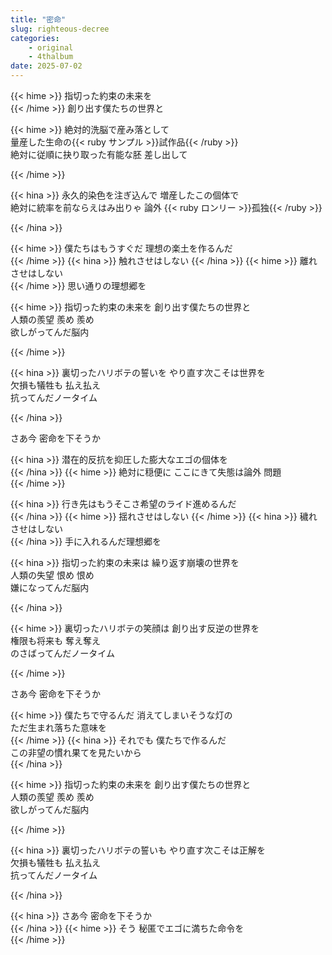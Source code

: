 ```yaml
---
title: "密命"
slug: righteous-decree
categories:
    - original
    - 4thalbum
date: 2025-07-02
---
```


{{< hime >}}
指切った約束の未来を  
{{< /hime >}}
創り出す僕たちの世界と  

{{< hime >}}
絶対的洗脳で産み落として  
量産した生命の{{< ruby サンプル >}}試作品{{< /ruby >}}  
絶対に従順に抉り取った有能な胚 差し出して  

{{< /hime >}}

{{< hina >}}
永久的染色を注ぎ込んで 増産したこの個体で  
絶対に統率を前ならえはみ出りゃ 論外 {{< ruby ロンリー >}}孤独{{< /ruby >}}  

{{< /hina >}}

{{< hime >}}
僕たちはもうすぐだ 理想の楽土を作るんだ  
{{< /hime >}}
{{< hina >}}
触れさせはしない 
{{< /hina >}}
{{< hime >}}
離れさせはしない  
{{< /hime >}}
思い通りの理想郷を  

{{< hime >}}
指切った約束の未来を 創り出す僕たちの世界と  
人類の羨望 
羨め 羨め  
欲しがってんだ脳内  

{{< /hime >}}

{{< hina >}}
裏切ったハリボテの誓いを やり直す次こそは世界を  
欠損も犠牲も 払え払え  
抗ってんだノータイム  

{{< /hina >}}

さあ今 密命を下そうか  

{{< hina >}}
潜在的反抗を抑圧した膨大なエゴの個体を  
{{< /hina >}}
{{< hime >}}
絶対に穏便に ここにきて失態は論外 問題  
{{< /hime >}}

{{< hina >}}
行き先はもうそこさ希望のライド進めるんだ  
{{< /hina >}}
{{< hime >}}
揺れさせはしない 
{{< /hime >}}
{{< hina >}}
穢れさせはしない  
{{< /hina >}}
手に入れるんだ理想郷を  

{{< hina >}}
指切った約束の未来は 繰り返す崩壊の世界を  
人類の失望 
恨め 恨め  
嫌になってんだ脳内  

{{< /hina >}}

{{< hime >}}
裏切ったハリボテの笑顔は 創り出す反逆の世界を  
権限も将来も 
奪え奪え  
のさばってんだノータイム  

{{< /hime >}}

さあ今 密命を下そうか  

{{< hime >}}
僕たちで守るんだ 消えてしまいそうな灯の  
ただ生まれ落ちた意味を  
{{< /hime >}}
{{< hina >}}
それでも 僕たちで作るんだ  
この非望の慣れ果てを見たいから  
{{< /hina >}}

{{< hime >}}
指切った約束の未来を 創り出す僕たちの世界と  
人類の羨望 
羨め 羨め  
欲しがってんだ脳内  

{{< /hime >}}

{{< hina >}}
裏切ったハリボテの誓いも やり直す次こそは正解を  
欠損も犠牲も 
払え払え  
抗ってんだノータイム  

{{< /hina >}}

{{< hina >}}
さあ今 密命を下そうか  
{{< /hina >}}
{{< hime >}}
そう 秘匿でエゴに満ちた命令を  
{{< /hime >}}